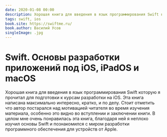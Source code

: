 ```yaml
---
date: 2020-01-08 00:00
description: Хорошая книга для введения в язык программирования Swift которую я прочитал для подготовки к курсам разработки на iOS.
tags: swift, ios
book.site: https://swiftme.ru/
book.author: Василий Усов
singleImage: .jpg
---
```

# Swift. Основы разработки приложений под iOS, iPadOS и macOS

Хорошая книга для введения в язык программирования Swift которую я прочитал для подготовки к курсам разработки на iOS.
Эта книга написана максимально интересно, кратко, и по делу. Стоит отметить что автор постарался над мотивацией читателя во время изучения материала, особенно это видно во вступлении и заключении книги.
В целом мне очень понравилась эта книга, благодаря ней я неплохо изучил основы Swift и познакомился с миром разработки программного обеспечения для устройств от Apple.